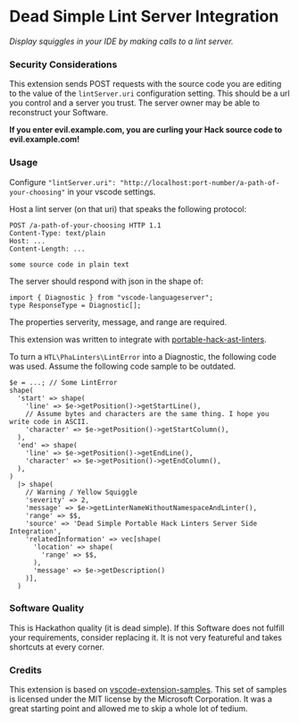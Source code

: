 # Dead Simple Lint Server Integration

_Display squiggles in your IDE by making calls to a lint server._

### Security Considerations

This extension sends POST requests with the source code you are editing to
the value of the `lintServer.uri` configuration setting. This should be a url
you control and a server you trust. The server owner may be able to reconstruct
your Software.

**If you enter evil.example.com, you are curling your Hack source code to evil.example.com!**

### Usage

Configure `"lintServer.uri": "http://localhost:port-number/a-path-of-your-choosing"` in your vscode settings.

Host a lint server (on that uri) that speaks the following protocol:

```HTTP
POST /a-path-of-your-choosing HTTP 1.1
Content-Type: text/plain
Host: ...
Content-Length: ...

some source code in plain text
```

The server should respond with json in the shape of:

```TS
import { Diagnostic } from "vscode-languageserver";
type ResponseType = Diagnostic[];
```

The properties serverity, message, and range are required.

This extension was written to integrate with [portable-hack-ast-linters](https://github.com/hershel-theodore-layton/portable-hack-ast-linters).

To turn a `HTL\PhaLinters\LintError` into a Diagnostic, the following code was used.
Assume the following code sample to be outdated.

```HACK
$e = ...; // Some LintError
shape(
  'start' => shape(
    'line' => $e->getPosition()->getStartLine(),
    // Assume bytes and characters are the same thing. I hope you write code in ASCII.
    'character' => $e->getPosition()->getStartColumn(),
  ),
  'end' => shape(
    'line' => $e->getPosition()->getEndLine(),
    'character' => $e->getPosition()->getEndColumn(),
  ),
)
  |> shape(
    // Warning / Yellow Squiggle
    'severity' => 2,
    'message' => $e->getLinterNameWithoutNamespaceAndLinter(),
    'range' => $$,
    'source' => 'Dead Simple Portable Hack Linters Server Side Integration',
    'relatedInformation' => vec[shape(
      'location' => shape(
        'range' => $$,
      ),
      'message' => $e->getDescription()
    )],
  )
```

### Software Quality

This is Hackathon quality (it is dead simple). If this Software does not fulfill
your requirements, consider replacing it. It is not very featureful and
takes shortcuts at every corner.

### Credits

This extension is based on [vscode-extension-samples](https://github.com/microsoft/vscode-extension-samples).
This set of samples is licensed under the MIT license by the Microsoft Corporation.
It was a great starting point and allowed me to skip a whole lot of tedium.
